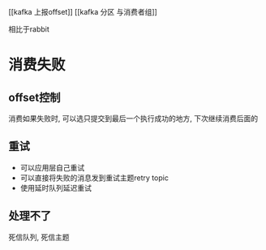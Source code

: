[[kafka 上报offset]]
[[kafka 分区 与消费者组]]

相比于rabbit

# 消费失败

## offset控制
消费如果失败时, 可以选只提交到最后一个执行成功的地方, 下次继续消费后面的
## 重试
- 可以应用层自己重试
- 可以直接将失败的消息发到重试主题retry topic
- 使用延时队列延迟重试

## 处理不了
死信队列, 死信主题